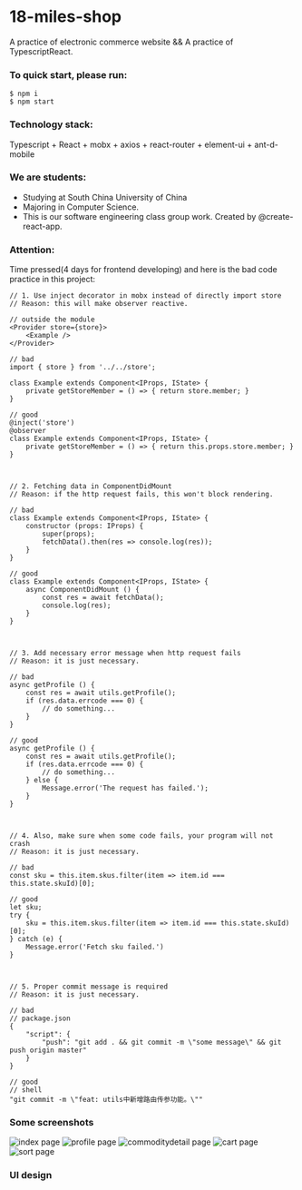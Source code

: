 # 18-miles-shop

A practice of electronic commerce website && A practice of TypescriptReact.

### To quick start, please run:
``` shell
$ npm i
$ npm start
```

### Technology stack:
Typescript + React + mobx + axios + react-router + element-ui + ant-d-mobile

### We are students:
- Studying at South China University of China
- Majoring in Computer Science.
- This is our software engineering class group work. Created by @create-react-app.

### Attention:
Time pressed(4 days for frontend developing) and here is the bad code practice in this project:
``` tsx
// 1. Use inject decorator in mobx instead of directly import store
// Reason: this will make observer reactive.

// outside the module
<Provider store={store}>
    <Example />
</Provider>

// bad
import { store } from '../../store';

class Example extends Component<IProps, IState> {
    private getStoreMember = () => { return store.member; }
}

// good
@inject('store')
@observer
class Example extends Component<IProps, IState> {
    private getStoreMember = () => { return this.props.store.member; }
}



// 2. Fetching data in ComponentDidMount
// Reason: if the http request fails, this won't block rendering.

// bad
class Example extends Component<IProps, IState> {
    constructor (props: IProps) {
        super(props);
        fetchData().then(res => console.log(res));
    }
}

// good
class Example extends Component<IProps, IState> {
    async ComponentDidMount () {
        const res = await fetchData();
        console.log(res);
    }
}



// 3. Add necessary error message when http request fails
// Reason: it is just necessary.

// bad
async getProfile () {
    const res = await utils.getProfile();
    if (res.data.errcode === 0) {
        // do something...
    }
}

// good
async getProfile () {
    const res = await utils.getProfile();
    if (res.data.errcode === 0) {
        // do something...
    } else {
        Message.error('The request has failed.');
    }
}



// 4. Also, make sure when some code fails, your program will not crash
// Reason: it is just necessary.

// bad
const sku = this.item.skus.filter(item => item.id === this.state.skuId)[0];

// good
let sku;
try {
    sku = this.item.skus.filter(item => item.id === this.state.skuId)[0];
} catch (e) {
    Message.error('Fetch sku failed.')
}



// 5. Proper commit message is required
// Reason: it is just necessary.

// bad
// package.json
{
    "script": {
        "push": "git add . && git commit -m \"some message\" && git push origin master"
    }
}

// good
// shell
"git commit -m \"feat: utils中新增路由传参功能。\""
```

### Some screenshots
![index page](https://raw.githubusercontent.com/MatherLyn/18-miles-shop/master/screenshots/index.png)
![profile page](https://raw.githubusercontent.com/MatherLyn/18-miles-shop/master/screenshots/profile.png)
![commoditydetail page](https://raw.githubusercontent.com/MatherLyn/18-miles-shop/master/screenshots/commoditydetail.png)
![cart page](https://raw.githubusercontent.com/MatherLyn/18-miles-shop/master/screenshots/cart.png)
![sort page](https://raw.githubusercontent.com/MatherLyn/18-miles-shop/master/screenshots/sort.png)

### UI design